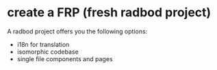 # create a FRP (fresh radbod project)

A radbod project offers you the following options:

* i18n for translation
* isomorphic codebase 
* single file components and pages
